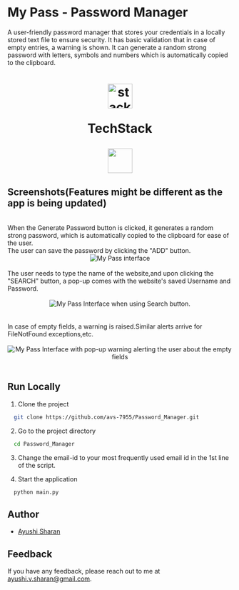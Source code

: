 # My Pass - Password Manager
A user-friendly password manager that stores your credentials in a locally stored text file to ensure security.
It has basic validation that in case of empty entries, a warning is shown.
It can generate a random strong password with letters, symbols and numbers which is automatically copied to the clipboard.

<h1 align="center">
  <img src="https://ik.imagekit.io/pq7opoglh/GitHub_ReadMe/stack_GjMfbKvDP.svg?ik-sdk-version=javascript-1.4.3&updatedAt=1655143763495" width="55" alt="stacklogo-python" />

 TechStack</h1>

<div align="center"><img width="55" src="https://raw.githubusercontent.com/gilbarbara/logos/master/logos/python.svg"/>
</div>

## Screenshots(Features might be different as the app is being updated)
<br>
When the Generate Password button is clicked, it generates a random strong password, which is automatically copied to the clipboard for ease of the user.
<br>
The user can save the password by clicking the "ADD" button.
<br>
<div align="center">
    <img src="https://ik.imagekit.io/pq7opoglh/GitHub_ReadMe/PythonMiniProjects/Pwd_Manager/Password_Manager_interface_Fi9fTAqsi.png?ik-sdk-version=javascript-1.4.3&updatedAt=1666062148887" alt="My Pass interface"/>
</div>
<br>
The user needs to type the name of the website,and upon clicking the "SEARCH" button, a pop-up comes with the website's saved Username and Password.
<br>
<br>
<div align="center">
  <img align="center" src="https://ik.imagekit.io/pq7opoglh/GitHub_ReadMe/PythonMiniProjects/Pwd_Manager/Search_pwd_M15aIXhal.png?ik-sdk-version=javascript-1.4.3&updatedAt=1666062149432" alt="My Pass Interface when using Search button."/>
</div>
<br>
<br>
In case of empty fields, a warning is raised.Similar alerts arrive for FileNotFound exceptions,etc.
<br>
<br>
<div align="center">
  <img src="https://ik.imagekit.io/pq7opoglh/GitHub_ReadMe/PythonMiniProjects/Pwd_Manager/Password_Empty_Error_vC_Fb0cO_.png?ik-sdk-version=javascript-1.4.3&updatedAt=1666062148792" alt="My Pass Interface with pop-up warning alerting the user about the empty fields"/>
</div>
<br>

## Run Locally

1. Clone the project

```bash
  git clone https://github.com/avs-7955/Password_Manager.git
```

2. Go to the project directory

```bash
  cd Password_Manager
```
3. Change the email-id to your most frequently used email id in the 1st line of the script.

4. Start the application

```bash
  python main.py
```


## Author

- [Ayushi Sharan](https://github.com/avs-7955)


## Feedback

If you have any feedback, please reach out to me at ayushi.v.sharan@gmail.com.
